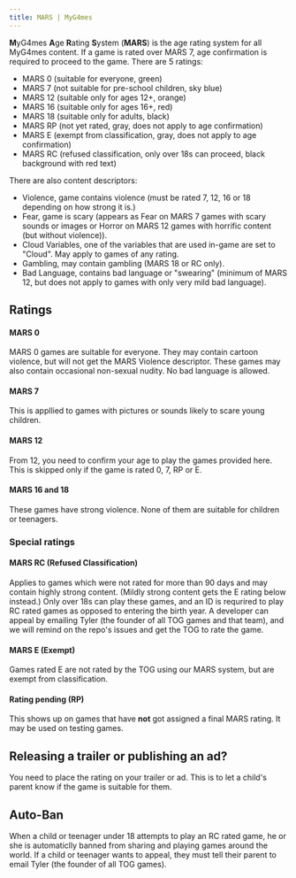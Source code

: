 ```yaml
---
title: MARS | MyG4mes
---
```

**M**yG4mes **A**ge **R**ating **S**ystem (**MARS**) is the age rating system for all MyG4mes content. If a game is rated over MARS 7, age confirmation is required to proceed to the game. There are 5 ratings:
* MARS 0 (suitable for everyone, green)
* MARS 7 (not suitable for pre-school children, sky blue)
* MARS 12 (suitable only for ages 12+, orange)
* MARS 16 (suitable only for ages 16+, red)
* MARS 18 (suitable only for adults, black)
* MARS RP (not yet rated, gray, does not apply to age confirmation)
* MARS E (exempt from classification, gray, does not apply to age confirmation)
* MARS RC (refused classification, only over 18s can proceed, black background with red text)

There are also content descriptors:
* Violence, game contains violence (must be rated 7, 12, 16 or 18 depending on how strong it is.)
* Fear, game is scary (appears as Fear on MARS 7 games with scary sounds or images or Horror on MARS 12 games with horrific content (but without violence)).
* Cloud Variables, one of the variables that are used in-game are set to "Cloud". May apply to games of any rating.
* Gambling, may contain gambling (MARS 18 or RC only).
* Bad Language, contains bad language or "swearing" (minimum of MARS 12, but does not apply to games with only very mild bad language).

## Ratings

#### MARS 0
MARS 0 games are suitable for everyone. They may contain cartoon violence, but will not get the MARS Violence descriptor. These games may also contain occasional non-sexual nudity. No bad language is allowed.

#### MARS 7
This is appllied to games with pictures or sounds likely to scare young children.

#### MARS 12
From 12, you need to confirm your age to play the games provided here. This is skipped only if the game is rated 0, 7, RP or E.

#### MARS 16 and 18
These games have strong violence. None of them are suitable for children or teenagers.

### Special ratings

#### MARS RC (Refused Classification)

Applies to games which were not rated for more than 90 days and may contain highly strong content. (Mildly strong content gets the E rating below instead.) Only over 18s can play these games, and an ID is requrired to play RC rated games as opposed to entering the birth year. A developer can appeal by emailing Tyler (the founder of all TOG games and that team), and we will remind on the repo's issues and get the TOG to rate the game.

#### MARS E (Exempt)

Games rated E are not rated by the TOG using our MARS system, but are exempt from classification.

#### Rating pending (RP)

This shows up on games that have **not** got assigned a final MARS rating. It may be used on testing games.

## Releasing a trailer or publishing an ad?

You need to place the rating on your trailer or ad. This is to let a child's parent know if the game is suitable for them.

## Auto-Ban

When a child or teenager under 18 attempts to play an RC rated game, he or she is automaticlly banned from sharing and playing games around the world. If a child or teenager wants to appeal, they must tell their parent to email Tyler (the founder of all TOG games).
